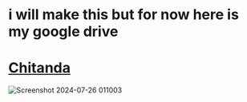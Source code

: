 # i will make this but for now here is my google drive

# [Chitanda](https://drive.google.com/file/d/1scOR-6izZuScSj11eVWmM6XMMAxtR2Nm/view?usp=drive_link)
![Screenshot 2024-07-26 011003](https://github.com/user-attachments/assets/3bfb0f49-adad-4b5b-8007-eedf9d384d13)

